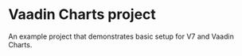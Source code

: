 Vaadin Charts project
=====================

An example project that demonstrates basic setup for V7 and Vaadin Charts.